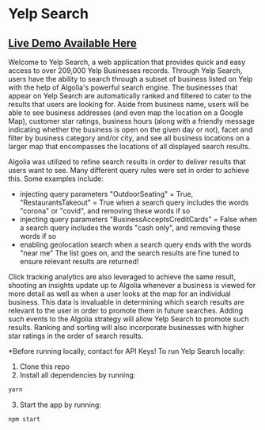 # Yelp Search
[Live Demo Available Here](https://determined-hermann-aefa99.netlify.app/)
---

Welcome to Yelp Search, a web application that provides quick and easy access to over 209,000 Yelp Businesses records. Through Yelp Search, users have the ability to search through a subset of business listed on Yelp with the help of Algolia's powerful search engine. The businesses that appear on Yelp Search are automatically ranked and filtered to cater to the results that users are looking for. Aside from business name, users will be able to see business addresses (and even map the location on a Google Map), customer star ratings, business hours (along with a friendly message indicating whether the business is open on the given day or not), facet and filter by business category and/or city, and see all business locations on a larger map that encompasses the locations of all displayed search results. 

Algolia was utilized to refine search results in order to deliver results that users want to see. Many different query rules were set in order to achieve this. Some examples include: 
- injecting query parameters "OutdoorSeating" = True, "RestaurantsTakeout" = True when a search query includes the words "corona" or "covid", and removing these words if so 
- injecting query parameters "BusinessAcceptsCreditCards" = False when a search query includes the words "cash only", and removing these words if so 
- enabling geolocation search when a search query ends with the words "near me" 
The list goes on, and the search results are fine tuned to ensure relevant results are returned! 

Click tracking analytics are also leveraged to achieve the same result, shooting an insights update up to Algolia whenever a business is viewed for more detail as well as when a user looks at the map for an individual business. This data is invaluable in determining which search results are relevant to the user in order to promote them in future searches. Adding such events to the Algolia strategy will allow Yelp Search to promote such results. Ranking and sorting will also incorporate businesses with higher star ratings in the order of search results.

*Before running locally, contact for API Keys!
To run Yelp Search locally: 
1. Clone this repo
2. Install all dependencies by running:
```bash
yarn
```
3. Start the app by running: 
```bash
npm start
```
